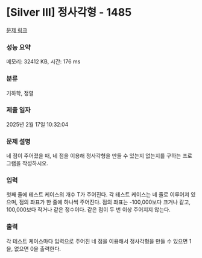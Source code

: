 # [Silver III] 정사각형 - 1485 

[문제 링크](https://www.acmicpc.net/problem/1485) 

### 성능 요약

메모리: 32412 KB, 시간: 176 ms

### 분류

기하학, 정렬

### 제출 일자

2025년 2월 17일 10:32:04

### 문제 설명

<p>네 점이 주어졌을 때, 네 점을 이용해 정사각형을 만들 수 있는지 없는지를 구하는 프로그램을 작성하시오.</p>

### 입력 

 <p>첫째 줄에 테스트 케이스의 개수 T가 주어진다. 각 테스트 케이스는 네 줄로 이루어져 있으며, 점의 좌표가 한 줄에 하나씩 주어진다. 점의 좌표는 -100,000보다 크거나 같고, 100,000보다 작거나 같은 정수이다. 같은 점이 두 번 이상 주어지지 않는다.</p>

### 출력 

 <p>각 테스트 케이스마다 입력으로 주어진 네 점을 이용해서 정사각형을 만들 수 있으면 1을, 없으면 0을 출력한다.</p>

